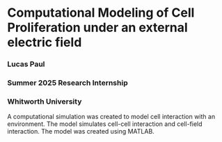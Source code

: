 # Computational Modeling of Cell Proliferation under an external electric field  
### Lucas Paul  
### Summer 2025 Research Internship  
### Whitworth University  

A computational simulation was created to model cell interaction with an environment. 
The model simulates cell-cell interaction and cell-field interaction. The model 
was created using MATLAB.
